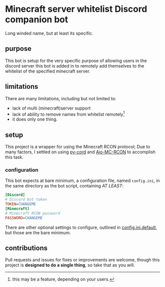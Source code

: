 # Minecraft server whitelist Discord companion bot
Long winded name, but at least its specific.

## purpose
This bot is setup for the very specific purpose of allowing users in the discord server this bot is added in to remotely add themselves to the whitelist of the specified minecraft server.

## limitations
There are many limitations, including but not limited to:
* lack of multi (minecraft)server support
* lack of ability to remove names from whitelist remotely[^1]
* it does only one thing.

## setup
This project is a wrapper for using the Minecraft RCON protocol;
Due to many factors, I settled on using [py-cord](https://github.com/Pycord-Development/pycord) and [Aio-MC-RCON](https://github.com/Iapetus-11/aio-mc-rcon) to accomplish this task.

### configuration
This bot expects at bare minimum, a configuration file, named `config.ini`, in the same directory as the bot script, containing *AT LEAST*:
```ini
[Discord]
# Discord bot token
TOKEN=CHANGEME
[Minecraft]
# Minecraft RCON password
PASSWORD=CHANGEME
```
There are other optional settings to configure, outlined in [config.ini.default](https://github.com/bicknrown/mc-whitelist-bot/blob/master/config.ini.default), but those are the bare minimum.

## contributions
Pull requests and issues for fixes or improvements are welcome, though this project is **designed to do a single thing**, so take that as you will.

[^1]: this may be a feature, depending on your users.
